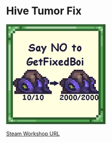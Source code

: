 # Hive Tumor Fix

![](https://github.com/rzc0d3r/HiveTumorFix/blob/main/icon_workshop.png)

[Steam Workshop URL](https://steamcommunity.com/sharedfiles/filedetails/?id=3431066935)
